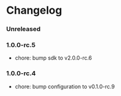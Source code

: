 # Changelog

### Unreleased

### 1.0.0-rc.5

- chore: bump sdk to v2.0.0-rc.6

### 1.0.0-rc.4

- chore: bump configuration to v0.1.0-rc.9